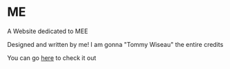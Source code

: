 # ME
A Website dedicated to MEE

Designed and written by me!
I am gonna "Tommy Wiseau" the entire credits

You can go [here](https://nia-bald.github.io/ME-ongoing/) to check it out
